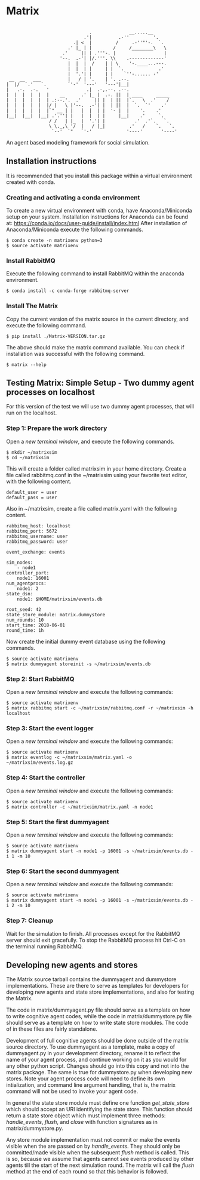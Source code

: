 # Matrix
```

                               .              __.....__
                             .'|          .-''         '.
                         .| <  |         /     .-''"'-.  `.
                       .' |_ | |        /     /________\   \
                     .'     || | .'''-. |                  |
                    '--.  .-'| |/.'''. \\    .-------------'
                       |  |  |  /    | | \    '-.____...---.
                       |  |  | |     | |  `.             .'
                       |  '.'| |     | |    `''-...... -'
 __  __   ___          |   / | '.    | '. .--.
|  |/  `.'   `.        `'-'  '---'   '---'|__|
|   .-.  .-.   '              .|  .-,.--. .--.
|  |  |  |  |  |    __      .' |_ |  .-. ||  | ____     _____
|  |  |  |  |  | .:--.'.  .'     || |  | ||  |`.   \  .'    /
|  |  |  |  |  |/ |   \ |'--.  .-'| |  | ||  |  `.  `'    .'
|  |  |  |  |  |`" __ | |   |  |  | |  '- |  |    '.    .'
|__|  |__|  |__| .'.''| |   |  |  | |     |__|    .'     `.
                / /   | |_  |  '.'| |           .'  .'`.   `.
                \ \._,\ '/  |   / |_|         .'   /    `.   `.
                 `--'  `"   `'-'             '----'       '----'
```

An agent based modeling framework for social simulation.

## Installation instructions

It is recommended that you install this package
within a virtual environment
created with conda.

### Creating and activating a conda environment

To create a new virtual environment with conda,
have Anaconda/Miniconda setup on your system.
Installation instructions for Anaconda can be found at:
https://conda.io/docs/user-guide/install/index.html
After installation of Anaconda/Miniconda
execute the following commands.

```
$ conda create -n matrixenv python=3
$ source activate matrixenv
```

### Install RabbitMQ

Execute the following command to install RabbitMQ
within the anaconda environment.

```
$ conda install -c conda-forge rabbitmq-server
```

### Install The Matrix

Copy the current version of the matrix source in the current directory,
and execute the following command.

```
$ pip install ./Matrix-VERSION.tar.gz
```

The above should make the matrix command available.
You can check if installation was successful with the following command.

```
$ matrix --help
```

## Testing Matrix: Simple Setup - Two dummy agent processes on localhost

For this version of the test we will use two dummy agent processes,
that will run on the localhost.

### Step 1: Prepare the work directory

Open a *new terminal window*, and execute the following commands.

```
$ mkdir ~/matrixsim
$ cd ~/matrixsim
```

This will create a folder called matrixsim in your home directory.
Create a file called rabbitmq.conf in the ~/matrixsim using your
favorite text editor, with the following content.

```
default_user = user
default_pass = user
```

Also in ~/matrixsim, create a file called matrix.yaml
with the following content.

```
rabbitmq_host: localhost
rabbitmq_port: 5672
rabbitmq_username: user
rabbitmq_password: user

event_exchange: events

sim_nodes:
    - node1
controller_port:
    node1: 16001
num_agentprocs:
    node1: 2
state_dsn:
    node1: $HOME/matrixsim/events.db

root_seed: 42
state_store_module: matrix.dummystore
num_rounds: 10
start_time: 2018-06-01
round_time: 1h
```

Now create the initial dummy event database using
the following commands.

```
$ source activate matrixenv
$ matrix dummyagent storeinit -s ~/matrixsim/events.db
```

### Step 2: Start RabbitMQ

Open a *new terminal window* and execute the following commands:

```
$ source activate matrixenv
$ matrix rabbitmq start -c ~/matrixsim/rabbitmq.conf -r ~/matrixsim -h localhost
```

### Step 3: Start the event logger

Open a *new terminal window* and execute the following commands:

```
$ source activate matrixenv
$ matrix eventlog -c ~/matrixsim/matrix.yaml -o ~/matrixsim/events.log.gz
```

### Step 4: Start the controller

Open a *new terminal window* and execute the following commands:

```
$ source activate matrixenv
$ matrix controller -c ~/matrixsim/matrix.yaml -n node1
```

### Step 5: Start the first dummyagent

Open a *new terminal window* and execute the following commands:

```
$ source activate matrixenv
$ matrix dummyagent start -n node1 -p 16001 -s ~/matrixsim/events.db -i 1 -m 10
```

### Step 6: Start the second dummyagent

Open a *new terminal window* and execute the following commands:

```
$ source activate matrixenv
$ matrix dummyagent start -n node1 -p 16001 -s ~/matrixsim/events.db -i 2 -m 10
```

### Step 7: Cleanup

Wait for the simulation to finish.
All processes except for the RabbitMQ server should exit gracefully.
To stop the RabbitMQ process hit Ctrl-C on the terminal
running RabbitMQ.

## Developing new agents and stores

The Matrix source tarball contains
the dummyagent and dummystore implementations.
These are there to serve as templates for developers
for developing new agents and state store implementations,
and also for testing the Matrix.

The code in matrix/dummyagent.py file should serve as a template
on how to write cognitive agent codes,
while the code in matrix/dummystore.py file should serve as a template
on how to write state store modules.
The code of in these files are fairly standalone.

Development of full cognitive agents should be done
outside of the matrix source directory.
To use dummyagent as a template,
make a copy of dummyagent.py in your development directory,
rename it to reflect the name of your agent process,
and continue working on it as you would for any other python script.
Changes should go into this copy and not into the matrix package.
The same is true for dummystore.py when developing new stores.
Note your agent process code will need to define its own intialization,
and command line argument handling,
that is, the matrix command will not be used to invoke your agent code.

In general the state store module must define one function *get_state_store*
which should accept an URI identifying the state store.
This function should return a state store object
which must implement three methods:
*handle_events*, *flush*, and *close*
with function signatures as in matrix/dummystore.py.

Any store module implementation must not commit
or make the events visible
when the are passed on by *handle_events*.
They should only be committed/made visible
when the subsequent *flush* method is called.
This is so, because we assume that agents cannot see events
produced by other agents till the start of the next simulation round.
The matrix will call the *flush* method at the end of each round
so that this behavior is followed.
